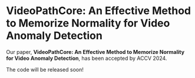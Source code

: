 # VideoPathCore: An Effective Method to Memorize Normality for Video Anomaly Detection

Our paper, **VideoPathCore: An Effective Method to Memorize Normality for Video Anomaly Detection**, has been accepted by ACCV 2024.  
  
The code will be released soon!
